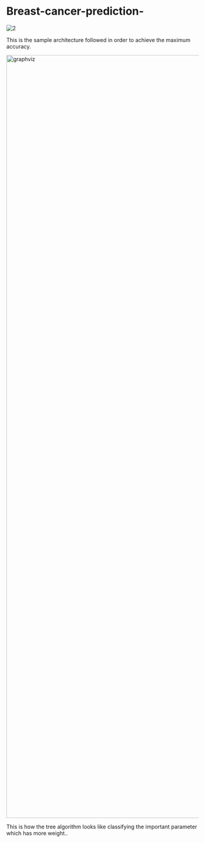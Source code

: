 # Breast-cancer-prediction-

![2](https://user-images.githubusercontent.com/51853466/79573902-f5030e00-80dc-11ea-967c-ffb45f361391.png)

This is the sample architecture followed in order to achieve the maximum accuracy.

<img width="2000" alt="graphviz" src="https://user-images.githubusercontent.com/51853466/79574062-3abfd680-80dd-11ea-9b7e-3e04a6f35a14.png">

This is how the tree algorithm looks like classifying the important parameter which has more weight..
